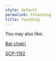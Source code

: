 ```yaml
---
style: default
permalink: Xfounding
title: founding
---
```

You may also like:

[Bal-chatri](http://scp-wiki.net/bal-chatri)

[SCP-1192](http://scp-wiki.net/scp-1192)
